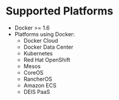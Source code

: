 # Supported Platforms

  - Docker \>= 1.6
  - Platforms using Docker:  
      - Docker Cloud
      - Docker Data Center
      - Kubernetes
      - Red Hat OpenShift
      - Mesos
      - CoreOS
      - RancherOS
      - Amazon ECS
      - DEIS PaaS